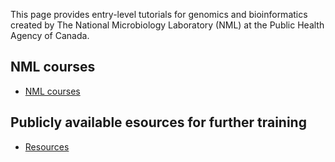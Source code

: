 This page provides entry-level tutorials for genomics and bioinformatics created by The National Microbiology Laboratory (NML) at the Public Health Agency of Canada. 

## NML courses 
 * [NML courses](NML.md)
 
## Publicly available esources for further training 
 * [Resources](resources.md)
 
